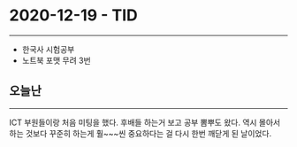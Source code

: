 # 2020-12-19 - TID
---
- 한국사 시험공부
- 노트북 포맷 무려 3번

## 오늘난
---
ICT 부원들이랑 처음 미팅을 했다. 후배들 하는거 보고 공부 뽐뿌도 왔다. 역시 몰아서 하는 것보다 꾸준히 하는게 훨~~~씬 중요하다는 걸 다시 한번 깨닫게 된 날이었다.